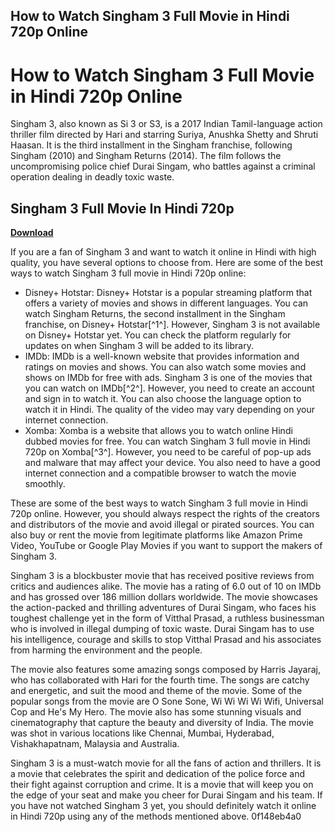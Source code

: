 ## How to Watch Singham 3 Full Movie in Hindi 720p Online

  
# How to Watch Singham 3 Full Movie in Hindi 720p Online
 
Singham 3, also known as Si 3 or S3, is a 2017 Indian Tamil-language action thriller film directed by Hari and starring Suriya, Anushka Shetty and Shruti Haasan. It is the third installment in the Singham franchise, following Singham (2010) and Singham Returns (2014). The film follows the uncompromising police chief Durai Singam, who battles against a criminal operation dealing in deadly toxic waste.
 
## Singham 3 Full Movie In Hindi 720p


[**Download**](https://www.google.com/url?q=https%3A%2F%2Furllio.com%2F2tKVhb&sa=D&sntz=1&usg=AOvVaw1SGeGeiNMw5VUbmiTfGJB4)

 
If you are a fan of Singham 3 and want to watch it online in Hindi with high quality, you have several options to choose from. Here are some of the best ways to watch Singham 3 full movie in Hindi 720p online:
 
- Disney+ Hotstar: Disney+ Hotstar is a popular streaming platform that offers a variety of movies and shows in different languages. You can watch Singham Returns, the second installment in the Singham franchise, on Disney+ Hotstar[^1^]. However, Singham 3 is not available on Disney+ Hotstar yet. You can check the platform regularly for updates on when Singham 3 will be added to its library.
- IMDb: IMDb is a well-known website that provides information and ratings on movies and shows. You can also watch some movies and shows on IMDb for free with ads. Singham 3 is one of the movies that you can watch on IMDb[^2^]. However, you need to create an account and sign in to watch it. You can also choose the language option to watch it in Hindi. The quality of the video may vary depending on your internet connection.
- Xomba: Xomba is a website that allows you to watch online Hindi dubbed movies for free. You can watch Singham 3 full movie in Hindi 720p on Xomba[^3^]. However, you need to be careful of pop-up ads and malware that may affect your device. You also need to have a good internet connection and a compatible browser to watch the movie smoothly.

These are some of the best ways to watch Singham 3 full movie in Hindi 720p online. However, you should always respect the rights of the creators and distributors of the movie and avoid illegal or pirated sources. You can also buy or rent the movie from legitimate platforms like Amazon Prime Video, YouTube or Google Play Movies if you want to support the makers of Singham 3.
  
Singham 3 is a blockbuster movie that has received positive reviews from critics and audiences alike. The movie has a rating of 6.0 out of 10 on IMDb and has grossed over 186 million dollars worldwide. The movie showcases the action-packed and thrilling adventures of Durai Singam, who faces his toughest challenge yet in the form of Vitthal Prasad, a ruthless businessman who is involved in illegal dumping of toxic waste. Durai Singam has to use his intelligence, courage and skills to stop Vitthal Prasad and his associates from harming the environment and the people.
 
The movie also features some amazing songs composed by Harris Jayaraj, who has collaborated with Hari for the fourth time. The songs are catchy and energetic, and suit the mood and theme of the movie. Some of the popular songs from the movie are O Sone Sone, Wi Wi Wi Wi Wifi, Universal Cop and He's My Hero. The movie also has some stunning visuals and cinematography that capture the beauty and diversity of India. The movie was shot in various locations like Chennai, Mumbai, Hyderabad, Vishakhapatnam, Malaysia and Australia.
 
Singham 3 is a must-watch movie for all the fans of action and thrillers. It is a movie that celebrates the spirit and dedication of the police force and their fight against corruption and crime. It is a movie that will keep you on the edge of your seat and make you cheer for Durai Singam and his team. If you have not watched Singham 3 yet, you should definitely watch it online in Hindi 720p using any of the methods mentioned above.
 0f148eb4a0

